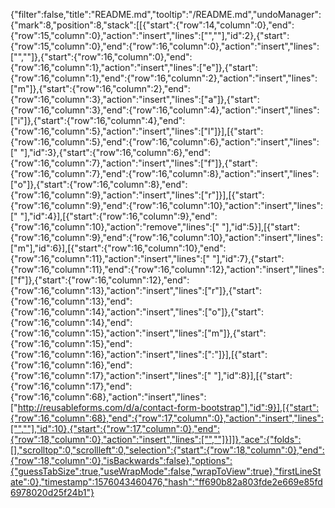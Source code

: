 {"filter":false,"title":"README.md","tooltip":"/README.md","undoManager":{"mark":8,"position":8,"stack":[[{"start":{"row":14,"column":0},"end":{"row":15,"column":0},"action":"insert","lines":["",""],"id":2},{"start":{"row":15,"column":0},"end":{"row":16,"column":0},"action":"insert","lines":["",""]},{"start":{"row":16,"column":0},"end":{"row":16,"column":1},"action":"insert","lines":["e"]},{"start":{"row":16,"column":1},"end":{"row":16,"column":2},"action":"insert","lines":["m"]},{"start":{"row":16,"column":2},"end":{"row":16,"column":3},"action":"insert","lines":["a"]},{"start":{"row":16,"column":3},"end":{"row":16,"column":4},"action":"insert","lines":["i"]},{"start":{"row":16,"column":4},"end":{"row":16,"column":5},"action":"insert","lines":["l"]}],[{"start":{"row":16,"column":5},"end":{"row":16,"column":6},"action":"insert","lines":[" "],"id":3},{"start":{"row":16,"column":6},"end":{"row":16,"column":7},"action":"insert","lines":["f"]},{"start":{"row":16,"column":7},"end":{"row":16,"column":8},"action":"insert","lines":["o"]},{"start":{"row":16,"column":8},"end":{"row":16,"column":9},"action":"insert","lines":["r"]}],[{"start":{"row":16,"column":9},"end":{"row":16,"column":10},"action":"insert","lines":[" "],"id":4}],[{"start":{"row":16,"column":9},"end":{"row":16,"column":10},"action":"remove","lines":[" "],"id":5}],[{"start":{"row":16,"column":9},"end":{"row":16,"column":10},"action":"insert","lines":["m"],"id":6}],[{"start":{"row":16,"column":10},"end":{"row":16,"column":11},"action":"insert","lines":[" "],"id":7},{"start":{"row":16,"column":11},"end":{"row":16,"column":12},"action":"insert","lines":["f"]},{"start":{"row":16,"column":12},"end":{"row":16,"column":13},"action":"insert","lines":["r"]},{"start":{"row":16,"column":13},"end":{"row":16,"column":14},"action":"insert","lines":["o"]},{"start":{"row":16,"column":14},"end":{"row":16,"column":15},"action":"insert","lines":["m"]},{"start":{"row":16,"column":15},"end":{"row":16,"column":16},"action":"insert","lines":[":"]}],[{"start":{"row":16,"column":16},"end":{"row":16,"column":17},"action":"insert","lines":[" "],"id":8}],[{"start":{"row":16,"column":17},"end":{"row":16,"column":68},"action":"insert","lines":["http://reusableforms.com/d/a/contact-form-bootstrap"],"id":9}],[{"start":{"row":16,"column":68},"end":{"row":17,"column":0},"action":"insert","lines":["",""],"id":10},{"start":{"row":17,"column":0},"end":{"row":18,"column":0},"action":"insert","lines":["",""]}]]},"ace":{"folds":[],"scrolltop":0,"scrollleft":0,"selection":{"start":{"row":18,"column":0},"end":{"row":18,"column":0},"isBackwards":false},"options":{"guessTabSize":true,"useWrapMode":false,"wrapToView":true},"firstLineState":0},"timestamp":1576043460476,"hash":"ff690b82a803fde2e669e85fd6978020d25f24b1"}